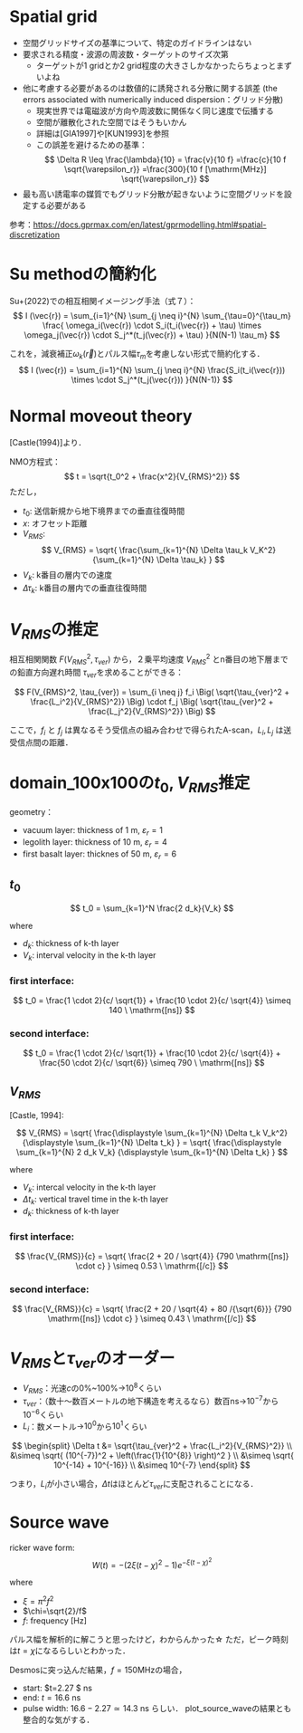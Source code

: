 # Spatial grid
- 空間グリッドサイズの基準について、特定のガイドラインはない
- 要求される精度・波源の周波数・ターゲットのサイズ次第
    - ターゲットが1 gridとか2 grid程度の大きさしかなかったらちょっとまずいよね
- 他に考慮する必要があるのは数値的に誘発される分散に関する誤差 (the errors associated with numerically induced dispersion：グリッド分散)
    - 現実世界では電磁波が方向や周波数に関係なく同じ速度で伝播する
    - 空間が離散化された空間ではそうもいかん
    - 詳細は[GIA1997]や[KUN1993]を参照
    - この誤差を避けるための基準：
$$
\Delta R 
\leq \frac{\lambda}{10}
= \frac{v}{10 f}
=\frac{c}{10 f \sqrt{\varepsilon_r}}
=\frac{300}{10 f [\mathrm{MHz}] \sqrt{\varepsilon_r}}
$$
- 最も高い誘電率の媒質でもグリッド分散が起きないように空間グリッドを設定する必要がある

参考：https://docs.gprmax.com/en/latest/gprmodelling.html#spatial-discretization


# Su methodの簡約化
Su+(2022)での相互相関イメージング手法（式７）：
$$
I (\vec{r}) = \sum_{i=1}^{N} \sum_{j \neq i}^{N} \sum_{\tau=0}^{\tau_m} \frac{ \omega_i(\vec{r}) \cdot S_i(t_i(\vec{r}) + \tau) \times \omega_j(\vec{r}) \cdot S_j^*(t_j(\vec{r}) + \tau) }{N(N-1) \tau_m}
$$


これを，減衰補正$\omega_k(\vec{r})$とパルス幅$\tau_m$を考慮しない形式で簡約化する．
$$
I (\vec{r}) = \sum_{i=1}^{N} \sum_{j \neq i}^{N} \frac{S_i(t_i(\vec{r})) \times \cdot S_j^*(t_j(\vec{r})) }{N(N-1)} 
$$



# Normal moveout theory
[Castle(1994)]より．

NMO方程式：
$$
t = \sqrt{t_0^2 + \frac{x^2}{V_{RMS}^2}}
$$
ただし，
- $t_0$: 送信新規から地下境界までの垂直往復時間
- $x$: オフセット距離
- $V_{RMS}$:
$$
V_{RMS} = \sqrt{
    \frac{\sum_{k=1}^{N} \Delta \tau_k V_K^2} {\sum_{k=1}^{N} \Delta \tau_k}
    }
$$
- $V_k$: k番目の層内での速度
- $\Delta \tau_k$: k番目の層内での垂直往復時間


# $V_{RMS}$の推定
相互相関関数 $F(V_{RMS}^2, \tau_{ver})$ から，２乗平均速度 $V_{RMS}^2$ とn番目の地下層までの鉛直方向遅れ時間 $\tau_{ver}$を求めることができる：

$$
F(V_{RMS}^2, \tau_{ver}) = \sum_{i \neq j} f_i \Big( \sqrt{\tau_{ver}^2 + \frac{L_i^2}{V_{RMS}^2}} \Big) \cdot f_j \Big( \sqrt{\tau_{ver}^2 + \frac{L_j^2}{V_{RMS}^2}} \Big)
$$

ここで，$f_i$ と $f_j$ は異なるそう受信点の組み合わせで得られたA-scan，$L_i, L_j$ は送受信点間の距離．

# domain_100x100の$t_0, V_{RMS}$推定

geometry：

- vacuum layer: thickness of 1 m, $\varepsilon_r = 1$
- legolith layer: thickness of 10 m, $\varepsilon_r = 4$
- first basalt layer: thicknes of 50 m, $\varepsilon_r = 6$

## $t_0$
$$
t_0 = \sum_{k=1}^N \frac{2 d_k}{V_k}
$$

where
- $d_k$: thickness of k-th layer
- $V_k$: interval velocity in the k-th layer

### first interface:
$$
t_0 = \frac{1 \cdot 2}{c/ \sqrt{1}} + \frac{10 \cdot 2}{c/ \sqrt{4}} \simeq 140 \ \mathrm{[ns]}
$$

###  second interface:
$$
t_0 = \frac{1 \cdot 2}{c/ \sqrt{1}} + \frac{10 \cdot 2}{c/ \sqrt{4}} + \frac{50 \cdot 2}{c/ \sqrt{6}} \simeq 790 \ \mathrm{[ns]}
$$

## $V_{RMS}$
[Castle, 1994]:

$$
V_{RMS} = \sqrt{
    \frac{\displaystyle \sum_{k=1}^{N} \Delta t_k V_k^2}
    {\displaystyle \sum_{k=1}^{N} \Delta t_k}
}
= \sqrt{
    \frac{\displaystyle \sum_{k=1}^{N} 2 d_k V_k}
    {\displaystyle \sum_{k=1}^{N} \Delta t_k}
}
$$

where
- $V_k$: intercal velocity in the k-th layer
- $\Delta t_k$: vertical travel time in the k-th layer
- $d_k$: thickness of k-th layer

### first interface:
$$
\frac{V_{RMS}}{c} = \sqrt{
     \frac{2 + 20 / \sqrt{4}}
     {790 \mathrm{[ns]} \cdot c}
     }
    \simeq 0.53 \ \mathrm{[/c]}
$$

###  second interface:
$$
\frac{V_{RMS}}{c} = \sqrt{
     \frac{2 + 20 / \sqrt{4} + 80 /{\sqrt{6}}}
     {790 \mathrm{[ns]} \cdot c}
     } \simeq 0.43 \ \mathrm{[/c]}
$$

# $V_{RMS}$と$\tau_{ver}$のオーダー
- $V_{RMS}$：光速$c$の0%~100%→$10^8$くらい
- $\tau_{ver}$：（数十〜数百メートルの地下構造を考えるなら）数百ns→$10^{-7}$から$10^{-6}$くらい
- $L_i$：数メートル→$10^0$から$10^1$くらい

$$
\begin{split}
\Delta t &= \sqrt{\tau_{ver}^2 + \frac{L_i^2}{V_{RMS}^2}} \\
&\simeq \sqrt{ (10^{-7})^2 + \left(\frac{1}{10^{8}} \right)^2 } \\
&\simeq \sqrt{ 10^{-14} + 10^{-16}} \\
&\simeq 10^{-7}
\end{split}
$$

つまり，$L_i$が小さい場合，$\Delta t$はほとんど$\tau_{ver}$に支配されることになる．


# Source wave
ricker wave form:
$$
W(t) = - \Big( 2 \xi (t - \chi)^2 - 1 \Big) e^{-\xi (t - \chi)^2}
$$

where
- $\xi=\pi^2 f^2$
- $\chi=\sqrt{2}/f$
- $f$: frequency [Hz]

パルス幅を解析的に解こうと思ったけど，わからんかった☆
ただ，ピーク時刻は$t=\chi$になるらしいとわかった．

Desmosに突っ込んだ結果，$f=150$MHzの場合，
- start: $t=2.27 $ ns
- end: $t=16.6$ ns
- pulse width: $16.6 - 2.27 \simeq 14.3$ ns
らしい．
plot_source_waveの結果とも整合的な気がする．

